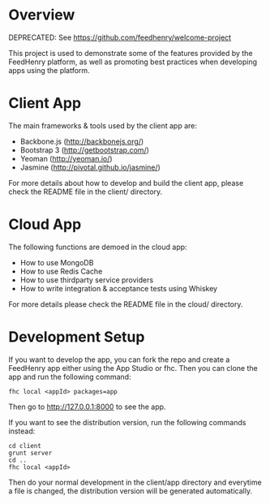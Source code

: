 # Overview

DEPRECATED: See https://github.com/feedhenry/welcome-project

This project is used to demonstrate some of the features provided by the FeedHenry platform, as well as promoting best practices when developing apps using the platform.

# Client App

The main frameworks & tools used by the client app are:

* Backbone.js (http://backbonejs.org/)
* Bootstrap 3 (http://getbootstrap.com/)
* Yeoman (http://yeoman.io/)
* Jasmine (http://pivotal.github.io/jasmine/)

For more details about how to develop and build the client app, please check the README file in the client/ directory.

# Cloud App

The following functions are demoed in the cloud app:

* How to use MongoDB
* How to use Redis Cache
* How to use thirdparty service providers
* How to write integration & acceptance tests using Whiskey

For more details please check the README file in the cloud/ directory.

# Development Setup

If you want to develop the app, you can fork the repo and create a FeedHenry app either using the App Studio or fhc. Then you can clone the app and run the following command:

    fhc local <appId> packages=app

Then go to http://127.0.0.1:8000 to see the app.

If you want to see the distribution version, run the following commands instead:

    cd client
    grunt server
    cd ..
    fhc local <appId>

Then do your normal development in the client/app directory and everytime a file is changed, the distribution version will be generated automatically.
